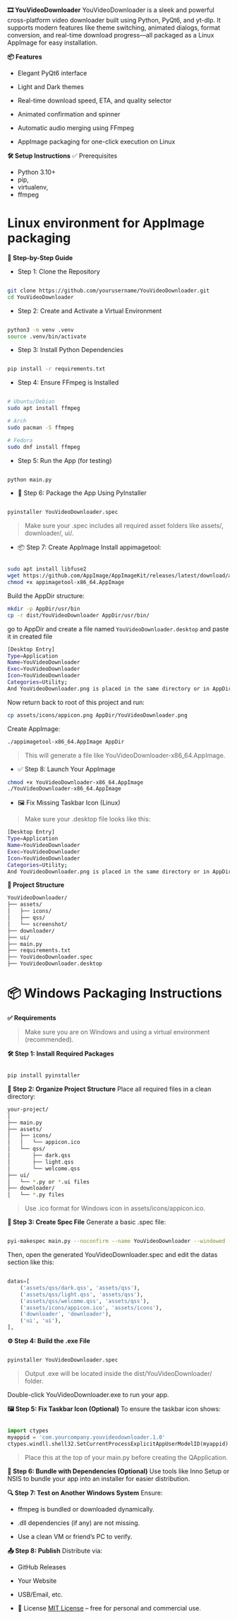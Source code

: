 **🎞️ YouVideoDownloader**
YouVideoDownloader is a sleek and powerful cross-platform video downloader built using Python, PyQt6, and yt-dlp. It supports modern features like theme switching, animated dialogs, format conversion, and real-time download progress—all packaged as a Linux AppImage for easy installation.

**📦 Features**
- Elegant PyQt6 interface

- Light and Dark themes

- Real-time download speed, ETA, and quality selector

- Animated confirmation and spinner

- Automatic audio merging using FFmpeg

- AppImage packaging for one-click execution on Linux

**🛠️ Setup Instructions**
✅ Prerequisites
- Python 3.10+
- pip, 
- virtualenv, 
- ffmpeg

# Linux environment for AppImage packaging

**🔢 Step-by-Step Guide**
- Step 1: Clone the Repository
```bash

git clone https://github.com/yourusername/YouVideoDownloader.git
cd YouVideoDownloader
```
- Step 2: Create and Activate a Virtual Environment
```bash

python3 -m venv .venv
source .venv/bin/activate
```
- Step 3: Install Python Dependencies
```bash

pip install -r requirements.txt
```
- Step 4: Ensure FFmpeg is Installed
```bash

# Ubuntu/Debian
sudo apt install ffmpeg

# Arch
sudo pacman -S ffmpeg

# Fedora
sudo dnf install ffmpeg
```
- Step 5: Run the App (for testing)
```bash

python main.py
```
- 🧩 Step 6: Package the App Using PyInstaller
```bash

pyinstaller YouVideoDownloader.spec
```
> Make sure your .spec includes all required asset folders like assets/, downloader/, ui/.

- 📦 Step 7: Create AppImage
Install appimagetool:
```bash

sudo apt install libfuse2
wget https://github.com/AppImage/AppImageKit/releases/latest/download/appimagetool-x86_64.AppImage
chmod +x appimagetool-x86_64.AppImage
```
Build the AppDir structure:
```bash
mkdir -p AppDir/usr/bin
cp -r dist/YouVideoDownloader AppDir/usr/bin/
```
go to AppDir and create a file named `YouVideoDownloader.desktop` and paste it in created file

```bash
[Desktop Entry]
Type=Application
Name=YouVideoDownloader
Exec=YouVideoDownloader
Icon=YouVideoDownloader
Categories=Utility;
And YouVideoDownloader.png is placed in the same directory or in AppDir.
```
Now return back to root of this project and run:

```bash
cp assets/icons/appicon.png AppDir/YouVideoDownloader.png
```

Create AppImage:

```bash
./appimagetool-x86_64.AppImage AppDir
```
> This will generate a file like YouVideoDownloader-x86_64.AppImage.

- ✅ Step 8: Launch Your AppImage
```bash
chmod +x YouVideoDownloader-x86_64.AppImage
./YouVideoDownloader-x86_64.AppImage
```
- 🖼️ Fix Missing Taskbar Icon (Linux)
> Make sure your .desktop file looks like this:


```bash
[Desktop Entry]
Type=Application
Name=YouVideoDownloader
Exec=YouVideoDownloader
Icon=YouVideoDownloader
Categories=Utility;
And YouVideoDownloader.png is placed in the same directory or in AppDir.
```
**📁 Project Structure**
```bash
YouVideoDownloader/
├── assets/
│   ├── icons/
│   ├── qss/
│   └── screenshot/
├── downloader/
├── ui/
├── main.py
├── requirements.txt
├── YouVideoDownloader.spec
├── YouVideoDownloader.desktop
```


# 📦 Windows Packaging Instructions
**✅ Requirements**
>Make sure you are on Windows and using a virtual environment (recommended).

**🛠️ Step 1: Install Required Packages**
```bash

pip install pyinstaller
```
**📁 Step 2: Organize Project Structure**
Place all required files in a clean directory:

```BASH
your-project/
│
├── main.py
├── assets/
│   ├── icons/
│   │   └── appicon.ico
│   └── qss/
│       ├── dark.qss
│       ├── light.qss
│       └── welcome.qss
├── ui/
│   └── *.py or *.ui files
├── downloader/
│   └── *.py files
```
>Use .ico format for Windows icon in assets/icons/appicon.ico.

**📝 Step 3: Create Spec File**
Generate a basic .spec file:

```bash

pyi-makespec main.py --noconfirm --name YouVideoDownloader --windowed --icon=assets/icons/appicon.ico
```
Then, open the generated YouVideoDownloader.spec and edit the datas section like this:

```python

datas=[
    ('assets/qss/dark.qss', 'assets/qss'),
    ('assets/qss/light.qss', 'assets/qss'),
    ('assets/qss/welcome.qss', 'assets/qss'),
    ('assets/icons/appicon.ico', 'assets/icons'),
    ('downloader', 'downloader'),
    ('ui', 'ui'),
],
```
**⚙️ Step 4: Build the .exe File**
```bash

pyinstaller YouVideoDownloader.spec
```
> Output .exe will be located inside the dist/YouVideoDownloader/ folder.

Double-click YouVideoDownloader.exe to run your app.

**🖼️ Step 5: Fix Taskbar Icon (Optional)**
To ensure the taskbar icon shows:

```python

import ctypes
myappid = 'com.yourcompany.youvideodownloader.1.0'
ctypes.windll.shell32.SetCurrentProcessExplicitAppUserModelID(myappid)
```
>Place this at the top of your main.py before creating the QApplication.

**📁 Step 6: Bundle with Dependencies (Optional)**
Use tools like Inno Setup or NSIS to bundle your app into an installer for easier distribution.

**🔍 Step 7: Test on Another Windows System**
Ensure:

- ffmpeg is bundled or downloaded dynamically.

- .dll dependencies (if any) are not missing.

- Use a clean VM or friend’s PC to verify.

**📤 Step 8: Publish**
Distribute via:

- GitHub Releases

- Your Website

- USB/Email, etc.



- 📄 License
[MIT License](LICENSE) – free for personal and commercial use.

